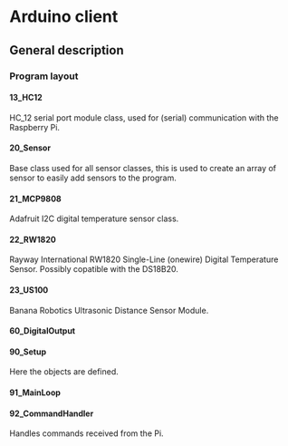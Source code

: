
# Arduino client 

## General description



### Program layout

#### 13_HC12

HC_12 serial port module class, used for (serial) communication with the Raspberry Pi.

#### 20_Sensor

Base class used for all sensor classes, this is used to create an array of sensor to easily add sensors to the program.

#### 21_MCP9808

Adafruit I2C digital temperature sensor class.

#### 22_RW1820

Rayway International RW1820 Single-Line (onewire) Digital Temperature Sensor. 
Possibly copatible with the DS18B20.

#### 23_US100

Banana Robotics Ultrasonic Distance Sensor Module.

#### 60_DigitalOutput



#### 90_Setup

Here the objects are defined.

#### 91_MainLoop

#### 92_CommandHandler

Handles commands received from the Pi.





